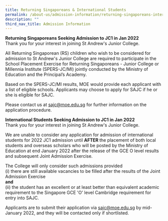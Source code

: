 ```yaml
---
title: Returning Singaporeans & International Students
permalink: /about-us/admission-information/returning-singaporeans-international-students/
description: ""
third_nav_title: Admission Information
---
```

<p><strong>Returning Singaporeans Seeking Admission to JC1 in Jan 2022<br /></strong>Thank you for your interest in joining St Andrew's Junior College.</p>
<p>All Returning Singaporean (RS) children who wish to be considered for admission to St Andrew's Junior College are required to participate in the School Placement Exercise for Returning Singaporeans - Junior College or Millennia Institute (SPERS-JC/MI) jointly conducted by the Ministry of Education and the Principal&rsquo;s Academy.</p>
<p>Based on the SPERS-JC/MI results, MOE would provide each applicant with a list of eligible schools. Applicants may choose to apply for SAJC if he or she is eligible for SAJC.</p>
<p>Please contact us at <a href="mailto:sajc@moe.edu.sg" target="">sajc@moe.edu.sg</a> for further information on the application procedure.</p>
<p><strong>International Students Seeking Admission to JC1 in Jan 2022<br /></strong>Thank you for your interest in joining St Andrew's Junior College.</p>
<p>We are unable to consider any application for admission of international students for 2022 JC1 admission until <strong>AFTER&nbsp;</strong>the placement of both local students and overseas scholars who will be posted by the Ministry of Education at end January 2022 after the release of the GCE O level results and subsequent Joint Admission Exercise.</p>
<p>The College will only consider such admissions provided<br />(i) there are still available vacancies to be filled after the results of the Joint Admission Exercise<br /><strong>and<br /></strong>(ii) the student has an excellent or at least better than equivalent academic requirement to the Singapore GCE 'O' level Cambridge requirement for entry into SAJC.</p>
<p>Applicants are to submit their application via <a href="mailto:sajc@moe.edu.sg" target="">sajc@moe.edu.sg</a>&nbsp;by mid-January 2022, and they will be contacted only if shortlisted.</p>